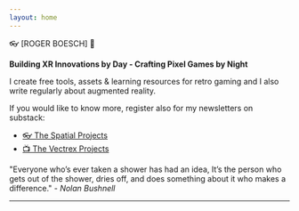 ```yaml
---
layout: home
---
```


👓 [ROGER BOESCH] 👾

**Building XR Innovations by Day - Crafting Pixel Games by Night**

I create free tools, assets & learning resources for retro gaming and
I also write regularly about augmented reality.

If you would like to know more, register also for my newsletters on substack:

- [👓 The Spatial Projects](https://visionos.substack.com/)
- [📺 The Vectrex Projects](https://vectrex.substack.com/)

"Everyone who’s ever taken a shower has had an idea, It’s the person who gets out of the shower, dries off, and does something about it who makes a difference." - *Nolan Bushnell*

---
